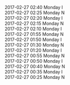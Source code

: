 2017-02-27 02:40 Monday  I  
2017-02-27 02:25 Monday  N  
2017-02-27 02:20 Monday  I  
2017-02-27 02:15 Monday  N  
2017-02-27 02:10 Monday  I  
2017-02-27 01:55 Monday  N  
2017-02-27 01:50 Monday  I  
2017-02-27 01:30 Monday  N  
2017-02-27 01:20 Monday  I  
2017-02-27 00:55 Monday  N  
2017-02-27 00:50 Monday  I  
2017-02-27 00:40 Monday  N  
2017-02-27 00:35 Monday  I  
2017-02-27 00:25 Monday  N  
